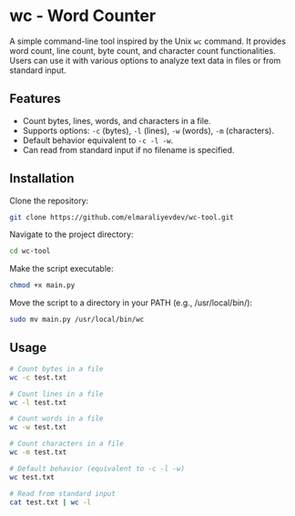 # wc - Word Counter

A simple command-line tool inspired by the Unix `wc` command. It provides word count, line count, byte count, and character count functionalities. Users can use it with various options to analyze text data in files or from standard input.

## Features

- Count bytes, lines, words, and characters in a file.
- Supports options: `-c` (bytes), `-l` (lines), `-w` (words), `-m` (characters).
- Default behavior equivalent to `-c -l -w`.
- Can read from standard input if no filename is specified.

## Installation

Clone the repository:
```bash
git clone https://github.com/elmaraliyevdev/wc-tool.git
```
Navigate to the project directory:
```bash
cd wc-tool
```
Make the script executable:
```bash
chmod +x main.py
```
Move the script to a directory in your PATH (e.g., /usr/local/bin/):
```bash
sudo mv main.py /usr/local/bin/wc
```


## Usage

```bash
# Count bytes in a file
wc -c test.txt

# Count lines in a file
wc -l test.txt

# Count words in a file
wc -w test.txt

# Count characters in a file
wc -m test.txt

# Default behavior (equivalent to -c -l -w)
wc test.txt

# Read from standard input
cat test.txt | wc -l
